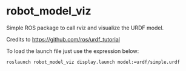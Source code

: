 # robot_model_viz
Simple ROS package to call rviz and visualize the URDF model.

Credits to https://github.com/ros/urdf_tutorial


To load the launch file just use the expression below:

```roslaunch robot_model_viz display.launch model:=urdf/simple.urdf```
